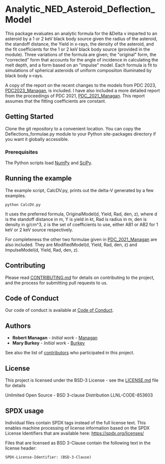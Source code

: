 # Analytic_NED_Asteroid_Deflection_Model

This package evaluates an analytic formula for the &Delta v imparted to an asteroid by a 1 or 2 keV black body source given the radius of the asteroid, the standoff distance, the Yield in x-rays, the density of the asteroid, and the fit coefficients for the 1 or 2 keV black body source (provided in the module). 
Three variations of the formula are given; the "original" form, the "corrected" form that accounts for the angle of incidence in calculating the melt depth, and a form based on an "impulse" model.
Each formula is fit to simulations of spherical asteroids of uniform composiiton illuminated by black body x-rays.

A copy of the report on the recent changes to the models from PDC 2023, [PDC2023_Managan](PDC2023_Managan.pdf), is included. 
I have also included a more detailed report from the proceedings of PDC 2021, [PDC_2021_Managan](Managan_PDC_2021.pdf). 
This report assumes that the fitting coefficients are constant.


## Getting Started

Clone the git repository to a convenient location. You can copy the Deflections_formulae.py module to your Python site-packages directory if you want it globally accessible.


### Prerequisites

The Python scripts load [NumPy](https://numpy.org) and [SciPy](https://www.scipy.org). 

## Running the example

The example script, CalcDV.py, prints out the delta-V generated by a few examples.
```
python CalcDV.py
```
It uses the preferred formula, OriginalModel(d, Yield, Rad, den, z), where d is the standoff distance in m, Y is yield in kt, Rad is radius in m, den is density in g/cm^3, z is the set of coefficients to use, either AB1 or AB2 for 1 keV or 2 keV source respectively.

For completeness the other two formulae given in [PDC_2021_Managan](Managan_PDC_2021.pdf) are also included.
They are ModifiedModel(d, Yield, Rad, den, z) and ImpulseModel(d, Yield, Rad, den, z).


## Contributing

 

Please read [CONTRIBUTING.md](CONTRIBUTING.md) for details on contributing to the project, and the process for submitting pull requests to us.

## Code of Conduct

Our code of conduct is available at [Code of Conduct](CODE_OF_CONDUCT.md).

## Authors

* **Robert Managan** - *Initial work* - [Managan](https://people.llnl.gov/managan1)
* **Mary Burkey** - *Initial work* - [Burkey](https://people.llnl.gov/burkey1)

See also the list of [contributors](CONTRIBUTING.md) who participated in this project.

## License

This project is licensed under the BSD-3 License - see the [LICENSE.md](LICENSE.md) file for details

Unlimited Open Source - BSD 3-clause Distribution LLNL-CODE-853603

## SPDX usage

Individual files contain SPDX tags instead of the full license text.
This enables machine processing of license information based on the SPDX
License Identifiers that are available here: https://spdx.org/licenses/

Files that are licensed as BSD 3-Clause contain the following
text in the license header:

    SPDX-License-Identifier: (BSD-3-Clause)



